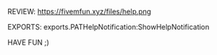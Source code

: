 REVIEW: https://fivemfun.xyz/files/help.png

EXPORTS: exports.PATHelpNotification:ShowHelpNotification

HAVE FUN ;)
